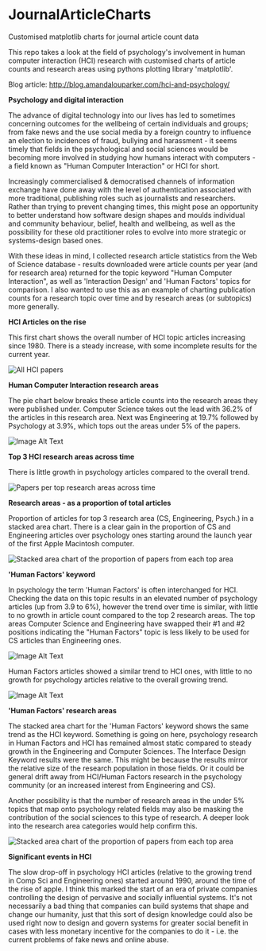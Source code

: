 # JournalArticleCharts
Customised matplotlib charts for journal article count data

This repo takes a look at the field of psychology's involvement in human computer interaction (HCI) research with customised charts of article counts and research areas using pythons plotting library 'matplotlib'.

Blog article: http://blog.amandalouparker.com/hci-and-psychology/

**Psychology and digital interaction**

The advance of digital technology into our lives has led to sometimes concerning outcomes for the wellbeing of certain individuals and groups; from fake news and the use social media by a foreign country to influence an election to incidences of fraud, bullying and harassment - it seems timely that fields in the psychological and social sciences would be becoming more involved in studying how humans interact with computers - a field known as "Human Computer Interaction" or HCI for short. 

Increasingly commercialised & democratised channels of information exchange have done away with the level of authentication associated with more traditional, publishing roles such as journalists and researchers. Rather than trying to prevent changing times, this might pose an opportunity to better understand how software design shapes and moulds individual and community behaviour, belief, health and wellbeing, as well as the possibility for these old practitioner roles to evolve into more strategic or systems-design based ones.

With these ideas in mind, I collected research article statistics from the Web of Science database - results downloaded were article counts per year (and for research area) returned for the topic keyword "Human Computer Interaction", as well as 'Interaction Design' and 'Human Factors' topics for comparison. I also wanted to use this as an example of charting publication counts for a research topic over time and by research areas (or subtopics) more generally.

**HCI Articles on the rise**

This first chart shows the overall number of HCI topic articles increasing since 1980. There is a steady increase, with some incomplete results for the current year. 

![All HCI papers](https://raw.githubusercontent.com/amandalouparker/JournalArticleCharts/master/images/HCI_bar-total.png)


**Human Computer Interaction research areas**

The pie chart below breaks these article counts into the research areas they were published under. Computer Science takes out the lead with 36.2% of the articles in this research area. Next was Engineering at 19.7% followed by Psychology at 3.9%, which tops out the areas under 5% of the papers. 


![Image Alt Text](https://raw.githubusercontent.com/amandalouparker/JournalArticleCharts/master/modified-images/HCI_piechart.png)



**Top 3 HCI research areas across time**

There is little growth in psychology articles compared to the overall trend.

![Papers per top research areas across time](https://raw.githubusercontent.com/amandalouparker/JournalArticleCharts/master/images/HCI_bar-areas.png)


**Research areas - as a proportion of total articles**

Proportion of articles for top 3 research area (CS, Engineering, Psych.) in a stacked area chart. There is a clear gain in the proportion of CS and Engineering articles over psychology ones starting around the launch year of the first Apple Macintosh computer. 

![Stacked area chart of the proportion of papers from each top area](https://raw.githubusercontent.com/amandalouparker/JournalArticleCharts/master/modified-images/HCI_stacked.png)


**'Human Factors' keyword**

In psychology the term 'Human Factors' is often interchanged for HCI. Checking the data on this topic results in an elevated number of psychology articles (up from 3.9 to 6%), however the trend over time is similar, with little to no growth in article count compared to the top 2 research areas. The top areas Computer Science and Engineering have swapped their #1 and #2 positions indicating the "Human Factors" topic is less likely to be used for CS articles than Engineering ones. 

![Image Alt Text](https://raw.githubusercontent.com/amandalouparker/JournalArticleCharts/master/modified-images/HumanFactors_piechart.png)

Human Factors articles showed a similar trend to HCI ones, with little to no growth for psychology articles relative to the overall growing trend. 

![Image Alt Text](https://raw.githubusercontent.com/amandalouparker/JournalArticleCharts/master/images/HumanFactors_line.png)

**'Human Factors' research areas**

The stacked area chart for the 'Human Factors' keyword shows the same trend as the HCI keyword. Something is going on here, psychology research in Human Factors and HCI has remained almost static compared to steady growth in the Engineering and Computer Sciences. The Interface Design Keyword results were the same. This might be because the results mirror the relative size of the research population in those fields. Or it could be general drift away from HCI/Human Factors research in the psychology community (or an increased interest from Engineering and CS). 

Another possibility is that the number of research areas in the under 5% topics that map onto psychology related fields may also be masking the contribution of the social sciences to this type of research. A deeper look into the research area categories would help confirm this. 

![Stacked area chart of the proportion of papers from each top area](https://raw.githubusercontent.com/amandalouparker/JournalArticleCharts/master/modified-images/HumanFactors_stacked.png)


**Significant events in HCI**

The slow drop-off in psychology HCI articles (relative to the growing trend in Comp Sci and Engineering ones) started around 1990, around the time of the rise of apple. I think this marked the start of an era of private companies controlling the design of pervasive and socially influential systems. It's not necessarily a bad thing that companies can build systems that shape and change our humanity, just that this sort of design knowledge could also be used right now to design and govern systems for greater social benefit in cases with less monetary incentive for the companies to do it - i.e. the current problems of fake news and online abuse.


